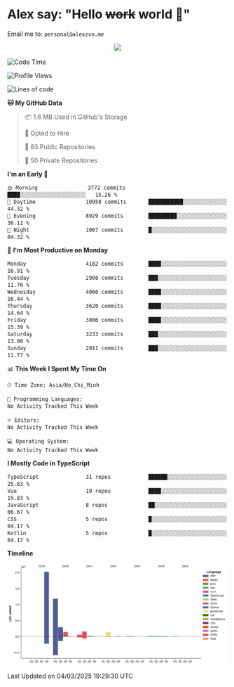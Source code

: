 # Alex say: "Hello ~~work~~ world 🐾"
Email me to: `personal@alexzvn.me`


<p align=center>
  <a href="https://skillicons.dev">
    <img src="https://skillicons.dev/icons?i=ts,js,php,nodejs,bun,vue,nuxt,react,svelte,tauri,laravel,rust,mongodb,docker,electron,redis,rabbitmq,tailwind,git,cloudflare,elysia,mysql,nginx,rollupjs,sentry,ubuntu,yarn,html,css,vite" />
  </a>
</p>

<!--START_SECTION:waka-->
![Code Time](http://img.shields.io/badge/Code%20Time-1%2C066%20hrs%2055%20mins-blue)

![Profile Views](http://img.shields.io/badge/Profile%20Views-1-blue)

![Lines of code](https://img.shields.io/badge/From%20Hello%20World%20I%27ve%20Written-40.6%20million%20lines%20of%20code-blue)

**🐱 My GitHub Data** 

> 📦 1.6 MB Used in GitHub's Storage 
 > 
> 💼 Opted to Hire
 > 
> 📜 83 Public Repositories 
 > 
> 🔑 50 Private Repositories 
 > 
**I'm an Early 🐤** 

```text
🌞 Morning                3772 commits        ████░░░░░░░░░░░░░░░░░░░░░   15.26 % 
🌆 Daytime                10958 commits       ███████████░░░░░░░░░░░░░░   44.32 % 
🌃 Evening                8929 commits        █████████░░░░░░░░░░░░░░░░   36.11 % 
🌙 Night                  1067 commits        █░░░░░░░░░░░░░░░░░░░░░░░░   04.32 % 
```
📅 **I'm Most Productive on Monday** 

```text
Monday                   4182 commits        ████░░░░░░░░░░░░░░░░░░░░░   16.91 % 
Tuesday                  2908 commits        ███░░░░░░░░░░░░░░░░░░░░░░   11.76 % 
Wednesday                4066 commits        ████░░░░░░░░░░░░░░░░░░░░░   16.44 % 
Thursday                 3620 commits        ████░░░░░░░░░░░░░░░░░░░░░   14.64 % 
Friday                   3806 commits        ████░░░░░░░░░░░░░░░░░░░░░   15.39 % 
Saturday                 3233 commits        ███░░░░░░░░░░░░░░░░░░░░░░   13.08 % 
Sunday                   2911 commits        ███░░░░░░░░░░░░░░░░░░░░░░   11.77 % 
```


📊 **This Week I Spent My Time On** 

```text
🕑︎ Time Zone: Asia/Ho_Chi_Minh

💬 Programming Languages: 
No Activity Tracked This Week

🔥 Editors: 
No Activity Tracked This Week

💻 Operating System: 
No Activity Tracked This Week
```

**I Mostly Code in TypeScript** 

```text
TypeScript               31 repos            ██████░░░░░░░░░░░░░░░░░░░   25.83 % 
Vue                      19 repos            ████░░░░░░░░░░░░░░░░░░░░░   15.83 % 
JavaScript               8 repos             ██░░░░░░░░░░░░░░░░░░░░░░░   06.67 % 
CSS                      5 repos             █░░░░░░░░░░░░░░░░░░░░░░░░   04.17 % 
Kotlin                   5 repos             █░░░░░░░░░░░░░░░░░░░░░░░░   04.17 % 
```



**Timeline**

![Lines of Code chart](https://raw.githubusercontent.com/alexzvn/alexzvn/main/assets/bar_graph.png)


 Last Updated on 04/03/2025 19:29:30 UTC
<!--END_SECTION:waka-->
